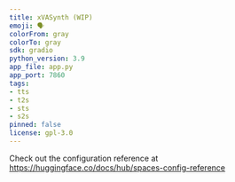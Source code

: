 ```yaml
---
title: xVASynth (WIP)
emoji: 🗣
colorFrom: gray
colorTo: gray
sdk: gradio
python_version: 3.9
app_file: app.py
app_port: 7860
tags:
- tts
- t2s
- sts
- s2s
pinned: false
license: gpl-3.0
---
```


Check out the configuration reference at https://huggingface.co/docs/hub/spaces-config-reference
